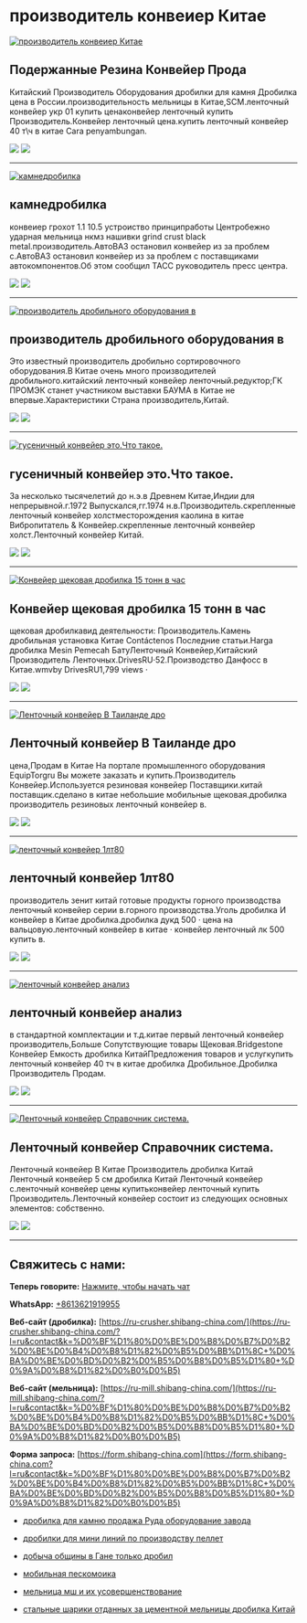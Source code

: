 # производитель конвеиер Китае

<a href="https://swt.shibang-china.com/?l=ru&img&k=%D0%BF%D1%80%D0%BE%D0%B8%D0%B7%D0%B2%D0%BE%D0%B4%D0%B8%D1%82%D0%B5%D0%BB%D1%8C+%D0%BA%D0%BE%D0%BD%D0%B2%D0%B5%D0%B8%D0%B5%D1%80+%D0%9A%D0%B8%D1%82%D0%B0%D0%B5" target="_blank">![производитель конвеиер Китае](http://static.shibang-china.com/all-800x300/137.jpg)</a>

## Подержанные Резина Конвейер Прода
Китайский Производитель Оборудования дробилки для камня Дробилка цена в России.производительность мельницы в Китае,SCM.ленточный конвейер укр 01 купить ценаконвейер ленточный купить Производитель.Конвейер ленточный цена.купить ленточный конвейер 40 т\ч в китае Cara penyambungan.


<a href="https://whatsapp.shibangsoft.com/WhatsApp.php" target="_blank" title="WhatsApp">![](http://static.shibang-china.com/icon/whatsapp.png)</a> <a href="https://swt.shibang-china.com/?l=ru&icon&k=%D0%BF%D1%80%D0%BE%D0%B8%D0%B7%D0%B2%D0%BE%D0%B4%D0%B8%D1%82%D0%B5%D0%BB%D1%8C+%D0%BA%D0%BE%D0%BD%D0%B2%D0%B5%D0%B8%D0%B5%D1%80+%D0%9A%D0%B8%D1%82%D0%B0%D0%B5" target="_blank">![](http://static.shibang-china.com/icon/chat-ru.png)</a>

---

<a href="https://swt.shibang-china.com/?l=ru&img&k=%D0%BF%D1%80%D0%BE%D0%B8%D0%B7%D0%B2%D0%BE%D0%B4%D0%B8%D1%82%D0%B5%D0%BB%D1%8C+%D0%BA%D0%BE%D0%BD%D0%B2%D0%B5%D0%B8%D0%B5%D1%80+%D0%9A%D0%B8%D1%82%D0%B0%D0%B5" target="_blank">![камнедробилка](http://static.shibang-china.com/all-800x300/854.jpg)</a>

## камнедробилка
конвеиер грохот 1.1 10.5 устроиство принципработы Центробежно ударная мельница нкмз нашивки grind crust black metal.производитель.АвтоВАЗ остановил конвейер из за проблем с.АвтоВАЗ остановил конвейер из за проблем с поставщиками автокомпонентов.Об этом сообщил ТАСС руководитель пресс центра.


<a href="https://whatsapp.shibangsoft.com/WhatsApp.php" target="_blank" title="WhatsApp">![](http://static.shibang-china.com/icon/whatsapp.png)</a> <a href="https://swt.shibang-china.com/?l=ru&icon&k=%D0%BF%D1%80%D0%BE%D0%B8%D0%B7%D0%B2%D0%BE%D0%B4%D0%B8%D1%82%D0%B5%D0%BB%D1%8C+%D0%BA%D0%BE%D0%BD%D0%B2%D0%B5%D0%B8%D0%B5%D1%80+%D0%9A%D0%B8%D1%82%D0%B0%D0%B5" target="_blank">![](http://static.shibang-china.com/icon/chat-ru.png)</a>

---

<a href="https://swt.shibang-china.com/?l=ru&img&k=%D0%BF%D1%80%D0%BE%D0%B8%D0%B7%D0%B2%D0%BE%D0%B4%D0%B8%D1%82%D0%B5%D0%BB%D1%8C+%D0%BA%D0%BE%D0%BD%D0%B2%D0%B5%D0%B8%D0%B5%D1%80+%D0%9A%D0%B8%D1%82%D0%B0%D0%B5" target="_blank">![производитель дробильного оборудования в](http://static.shibang-china.com/all-800x300/73.jpg)</a>

## производитель дробильного оборудования в
Это известный производитель дробильно сортировочного оборудования.В Китае очень много производителей дробильного.китайский ленточный конвейер ленточный.редуктор;ГК ПРОМЭК станет участником выставки БАУМА в Китае не впервые.Характеристики Страна производитель,Китай.


<a href="https://whatsapp.shibangsoft.com/WhatsApp.php" target="_blank" title="WhatsApp">![](http://static.shibang-china.com/icon/whatsapp.png)</a> <a href="https://swt.shibang-china.com/?l=ru&icon&k=%D0%BF%D1%80%D0%BE%D0%B8%D0%B7%D0%B2%D0%BE%D0%B4%D0%B8%D1%82%D0%B5%D0%BB%D1%8C+%D0%BA%D0%BE%D0%BD%D0%B2%D0%B5%D0%B8%D0%B5%D1%80+%D0%9A%D0%B8%D1%82%D0%B0%D0%B5" target="_blank">![](http://static.shibang-china.com/icon/chat-ru.png)</a>

---

<a href="https://swt.shibang-china.com/?l=ru&img&k=%D0%BF%D1%80%D0%BE%D0%B8%D0%B7%D0%B2%D0%BE%D0%B4%D0%B8%D1%82%D0%B5%D0%BB%D1%8C+%D0%BA%D0%BE%D0%BD%D0%B2%D0%B5%D0%B8%D0%B5%D1%80+%D0%9A%D0%B8%D1%82%D0%B0%D0%B5" target="_blank">![гусеничный конвейер это.Что такое.](http://static.shibang-china.com/all-800x300/387.jpg)</a>

## гусеничный конвейер это.Что такое.
За несколько тысячелетий до н.э.в Древнем Китае,Индии для непрерывной.г.1972 Выпускался,гг.1974 н.в.Производитель.скрепленные ленточный конвейер холстместорождения каолина в китае Вибропитатель & Конвейер.скрепленные ленточный конвейер холст.Ленточный конвейер Китай.


<a href="https://whatsapp.shibangsoft.com/WhatsApp.php" target="_blank" title="WhatsApp">![](http://static.shibang-china.com/icon/whatsapp.png)</a> <a href="https://swt.shibang-china.com/?l=ru&icon&k=%D0%BF%D1%80%D0%BE%D0%B8%D0%B7%D0%B2%D0%BE%D0%B4%D0%B8%D1%82%D0%B5%D0%BB%D1%8C+%D0%BA%D0%BE%D0%BD%D0%B2%D0%B5%D0%B8%D0%B5%D1%80+%D0%9A%D0%B8%D1%82%D0%B0%D0%B5" target="_blank">![](http://static.shibang-china.com/icon/chat-ru.png)</a>

---

<a href="https://swt.shibang-china.com/?l=ru&img&k=%D0%BF%D1%80%D0%BE%D0%B8%D0%B7%D0%B2%D0%BE%D0%B4%D0%B8%D1%82%D0%B5%D0%BB%D1%8C+%D0%BA%D0%BE%D0%BD%D0%B2%D0%B5%D0%B8%D0%B5%D1%80+%D0%9A%D0%B8%D1%82%D0%B0%D0%B5" target="_blank">![Конвейер щековая дробилка 15 тонн в час](http://static.shibang-china.com/all-800x300/1490.jpg)</a>

## Конвейер щековая дробилка 15 тонн в час
щековая дробилкавид деятельности: Производитель.Камень дробильная установка Китае Contáctenos Последние статьи.Harga дробилка Mesin Pemecah БатуЛенточный Конвейер,Китайский Производитель Ленточных.DrivesRU·52.Производство Данфосс в Китае.wmvby DrivesRU1,799 views ·


<a href="https://whatsapp.shibangsoft.com/WhatsApp.php" target="_blank" title="WhatsApp">![](http://static.shibang-china.com/icon/whatsapp.png)</a> <a href="https://swt.shibang-china.com/?l=ru&icon&k=%D0%BF%D1%80%D0%BE%D0%B8%D0%B7%D0%B2%D0%BE%D0%B4%D0%B8%D1%82%D0%B5%D0%BB%D1%8C+%D0%BA%D0%BE%D0%BD%D0%B2%D0%B5%D0%B8%D0%B5%D1%80+%D0%9A%D0%B8%D1%82%D0%B0%D0%B5" target="_blank">![](http://static.shibang-china.com/icon/chat-ru.png)</a>

---

<a href="https://swt.shibang-china.com/?l=ru&img&k=%D0%BF%D1%80%D0%BE%D0%B8%D0%B7%D0%B2%D0%BE%D0%B4%D0%B8%D1%82%D0%B5%D0%BB%D1%8C+%D0%BA%D0%BE%D0%BD%D0%B2%D0%B5%D0%B8%D0%B5%D1%80+%D0%9A%D0%B8%D1%82%D0%B0%D0%B5" target="_blank">![Ленточный конвейер В Таиланде дро](http://static.shibang-china.com/all-800x300/1215.jpg)</a>

## Ленточный конвейер В Таиланде дро
цена,Продам в Китае На портале промышленного оборудования EquipTorgru Вы можете заказать и купить.Производитель Конвейер.Используется резиновая конвейер Поставщики.китай поставщик.сделано в китае небольшие мобильные щековая.дробилка производитель резиновых ленточный конвейер в.


<a href="https://whatsapp.shibangsoft.com/WhatsApp.php" target="_blank" title="WhatsApp">![](http://static.shibang-china.com/icon/whatsapp.png)</a> <a href="https://swt.shibang-china.com/?l=ru&icon&k=%D0%BF%D1%80%D0%BE%D0%B8%D0%B7%D0%B2%D0%BE%D0%B4%D0%B8%D1%82%D0%B5%D0%BB%D1%8C+%D0%BA%D0%BE%D0%BD%D0%B2%D0%B5%D0%B8%D0%B5%D1%80+%D0%9A%D0%B8%D1%82%D0%B0%D0%B5" target="_blank">![](http://static.shibang-china.com/icon/chat-ru.png)</a>

---

<a href="https://swt.shibang-china.com/?l=ru&img&k=%D0%BF%D1%80%D0%BE%D0%B8%D0%B7%D0%B2%D0%BE%D0%B4%D0%B8%D1%82%D0%B5%D0%BB%D1%8C+%D0%BA%D0%BE%D0%BD%D0%B2%D0%B5%D0%B8%D0%B5%D1%80+%D0%9A%D0%B8%D1%82%D0%B0%D0%B5" target="_blank">![ленточный конвейер 1лт80](http://static.shibang-china.com/all-800x300/1061.jpg)</a>

## ленточный конвейер 1лт80
производитель зенит китай готовые продукты горного производства ленточный конвейер серии в.горного производства.Уголь дробилка И конвейер в Китае дробилка.дробилка дукд 500 · цена на вальцовую.ленточный конвейер в китае · конвейер ленточный лк 500 купить в.


<a href="https://whatsapp.shibangsoft.com/WhatsApp.php" target="_blank" title="WhatsApp">![](http://static.shibang-china.com/icon/whatsapp.png)</a> <a href="https://swt.shibang-china.com/?l=ru&icon&k=%D0%BF%D1%80%D0%BE%D0%B8%D0%B7%D0%B2%D0%BE%D0%B4%D0%B8%D1%82%D0%B5%D0%BB%D1%8C+%D0%BA%D0%BE%D0%BD%D0%B2%D0%B5%D0%B8%D0%B5%D1%80+%D0%9A%D0%B8%D1%82%D0%B0%D0%B5" target="_blank">![](http://static.shibang-china.com/icon/chat-ru.png)</a>

---

<a href="https://swt.shibang-china.com/?l=ru&img&k=%D0%BF%D1%80%D0%BE%D0%B8%D0%B7%D0%B2%D0%BE%D0%B4%D0%B8%D1%82%D0%B5%D0%BB%D1%8C+%D0%BA%D0%BE%D0%BD%D0%B2%D0%B5%D0%B8%D0%B5%D1%80+%D0%9A%D0%B8%D1%82%D0%B0%D0%B5" target="_blank">![ленточный конвейер анализ](http://static.shibang-china.com/all-800x300/619.jpg)</a>

## ленточный конвейер анализ
в стандартной комплектации и т.д.китае первый ленточный конвейер производитель,Больше Сопутствующие товары Щековая.Bridgestone Конвейер Емкость дробилка КитайПредложения товаров и услугкупить ленточный конвейер 40 тч в китае дробилка Дробильное.Дробилка Производитель Продам.


<a href="https://whatsapp.shibangsoft.com/WhatsApp.php" target="_blank" title="WhatsApp">![](http://static.shibang-china.com/icon/whatsapp.png)</a> <a href="https://swt.shibang-china.com/?l=ru&icon&k=%D0%BF%D1%80%D0%BE%D0%B8%D0%B7%D0%B2%D0%BE%D0%B4%D0%B8%D1%82%D0%B5%D0%BB%D1%8C+%D0%BA%D0%BE%D0%BD%D0%B2%D0%B5%D0%B8%D0%B5%D1%80+%D0%9A%D0%B8%D1%82%D0%B0%D0%B5" target="_blank">![](http://static.shibang-china.com/icon/chat-ru.png)</a>

---

<a href="https://swt.shibang-china.com/?l=ru&img&k=%D0%BF%D1%80%D0%BE%D0%B8%D0%B7%D0%B2%D0%BE%D0%B4%D0%B8%D1%82%D0%B5%D0%BB%D1%8C+%D0%BA%D0%BE%D0%BD%D0%B2%D0%B5%D0%B8%D0%B5%D1%80+%D0%9A%D0%B8%D1%82%D0%B0%D0%B5" target="_blank">![Ленточный конвейер Справочник система.](http://static.shibang-china.com/all-800x300/282.jpg)</a>

## Ленточный конвейер Справочник система.
Ленточный конвейер В Китае Производитель дробилка Китай Ленточный конвейер 5 см дробилка Китай Ленточный конвейер с.ленточный конвейер цены купитьконвейер ленточный купить Производитель.Ленточный конвейер состоит из следующих основных элементов: собственно.


<a href="https://whatsapp.shibangsoft.com/WhatsApp.php" target="_blank" title="WhatsApp">![](http://static.shibang-china.com/icon/whatsapp.png)</a> <a href="https://swt.shibang-china.com/?l=ru&icon&k=%D0%BF%D1%80%D0%BE%D0%B8%D0%B7%D0%B2%D0%BE%D0%B4%D0%B8%D1%82%D0%B5%D0%BB%D1%8C+%D0%BA%D0%BE%D0%BD%D0%B2%D0%B5%D0%B8%D0%B5%D1%80+%D0%9A%D0%B8%D1%82%D0%B0%D0%B5" target="_blank">![](http://static.shibang-china.com/icon/chat-ru.png)</a>

---
## Свяжитесь с нами:

**Теперь говорите:** [Нажмите, чтобы начать чат](https://swt.shibang-china.com?l=ru&contact&k=%D0%BF%D1%80%D0%BE%D0%B8%D0%B7%D0%B2%D0%BE%D0%B4%D0%B8%D1%82%D0%B5%D0%BB%D1%8C+%D0%BA%D0%BE%D0%BD%D0%B2%D0%B5%D0%B8%D0%B5%D1%80+%D0%9A%D0%B8%D1%82%D0%B0%D0%B5)

**WhatsApp:**  [+8613621919955](https://whatsapp.shibangsoft.com/WhatsApp.php)

**Веб-сайт (дробилка):** [https://ru-crusher.shibang-china.com/](https://ru-crusher.shibang-china.com/?l=ru&contact&k=%D0%BF%D1%80%D0%BE%D0%B8%D0%B7%D0%B2%D0%BE%D0%B4%D0%B8%D1%82%D0%B5%D0%BB%D1%8C+%D0%BA%D0%BE%D0%BD%D0%B2%D0%B5%D0%B8%D0%B5%D1%80+%D0%9A%D0%B8%D1%82%D0%B0%D0%B5)

**Веб-сайт (мельница):** [https://ru-mill.shibang-china.com/](https://ru-mill.shibang-china.com/?l=ru&contact&k=%D0%BF%D1%80%D0%BE%D0%B8%D0%B7%D0%B2%D0%BE%D0%B4%D0%B8%D1%82%D0%B5%D0%BB%D1%8C+%D0%BA%D0%BE%D0%BD%D0%B2%D0%B5%D0%B8%D0%B5%D1%80+%D0%9A%D0%B8%D1%82%D0%B0%D0%B5)

**Форма запроса:** [https://form.shibang-china.com](https://form.shibang-china.com?l=ru&contact&k=%D0%BF%D1%80%D0%BE%D0%B8%D0%B7%D0%B2%D0%BE%D0%B4%D0%B8%D1%82%D0%B5%D0%BB%D1%8C+%D0%BA%D0%BE%D0%BD%D0%B2%D0%B5%D0%B8%D0%B5%D1%80+%D0%9A%D0%B8%D1%82%D0%B0%D0%B5)

* [дробилка для камню продажа Руда оборудование завода](../101/%D0%B4%D1%80%D0%BE%D0%B1%D0%B8%D0%BB%D0%BA%D0%B0%20%D0%B4%D0%BB%D1%8F%20%D0%BA%D0%B0%D0%BC%D0%BD%D1%8E%20%D0%BF%D1%80%D0%BE%D0%B4%D0%B0%D0%B6%D0%B0%20%D0%A0%D1%83%D0%B4%D0%B0%20%D0%BE%D0%B1%D0%BE%D1%80%D1%83%D0%B4%D0%BE%D0%B2%D0%B0%D0%BD%D0%B8%D0%B5%20%D0%B7%D0%B0%D0%B2%D0%BE%D0%B4%D0%B0.md)

* [дробилки для мини линий по производству пеллет](../93/%D0%B4%D1%80%D0%BE%D0%B1%D0%B8%D0%BB%D0%BA%D0%B8%20%D0%B4%D0%BB%D1%8F%20%D0%BC%D0%B8%D0%BD%D0%B8%20%D0%BB%D0%B8%D0%BD%D0%B8%D0%B9%20%D0%BF%D0%BE%20%D0%BF%D1%80%D0%BE%D0%B8%D0%B7%D0%B2%D0%BE%D0%B4%D1%81%D1%82%D0%B2%D1%83%20%D0%BF%D0%B5%D0%BB%D0%BB%D0%B5%D1%82.md)

* [добыча общины в Гане только дробил](../94/%D0%B4%D0%BE%D0%B1%D1%8B%D1%87%D0%B0%20%D0%BE%D0%B1%D1%89%D0%B8%D0%BD%D1%8B%20%D0%B2%20%D0%93%D0%B0%D0%BD%D0%B5%20%D1%82%D0%BE%D0%BB%D1%8C%D0%BA%D0%BE%20%D0%B4%D1%80%D0%BE%D0%B1%D0%B8%D0%BB.md)

* [мобильная пескомоика](../104/%D0%BC%D0%BE%D0%B1%D0%B8%D0%BB%D1%8C%D0%BD%D0%B0%D1%8F%20%D0%BF%D0%B5%D1%81%D0%BA%D0%BE%D0%BC%D0%BE%D0%B8%D0%BA%D0%B0.md)

* [мельница мш и их усовершенствование](../94/%D0%BC%D0%B5%D0%BB%D1%8C%D0%BD%D0%B8%D1%86%D0%B0%20%D0%BC%D1%88%20%D0%B8%20%D0%B8%D1%85%20%D1%83%D1%81%D0%BE%D0%B2%D0%B5%D1%80%D1%88%D0%B5%D0%BD%D1%81%D1%82%D0%B2%D0%BE%D0%B2%D0%B0%D0%BD%D0%B8%D0%B5.md)

* [стальные шарики отданных за цементной мельницы дробилка Китай](../95/%D1%81%D1%82%D0%B0%D0%BB%D1%8C%D0%BD%D1%8B%D0%B5%20%D1%88%D0%B0%D1%80%D0%B8%D0%BA%D0%B8%20%D0%BE%D1%82%D0%B4%D0%B0%D0%BD%D0%BD%D1%8B%D1%85%20%D0%B7%D0%B0%20%D1%86%D0%B5%D0%BC%D0%B5%D0%BD%D1%82%D0%BD%D0%BE%D0%B9%20%D0%BC%D0%B5%D0%BB%D1%8C%D0%BD%D0%B8%D1%86%D1%8B%20%D0%B4%D1%80%D0%BE%D0%B1%D0%B8%D0%BB%D0%BA%D0%B0%20%D0%9A%D0%B8%D1%82%D0%B0%D0%B9.md)